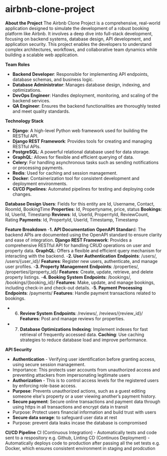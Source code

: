 # airbnb-clone-project
**About the Project**
The Airbnb Clone Project is a comprehensive, real-world application designed to simulate the development of a robust booking platform like Airbnb. It involves a deep dive into full-stack development, focusing on backend systems, database design, API development, and application security. This project enables the developers to understand complex architectures, workflows, and collaborative team dynamics while building a scalable web application.

**Team Roles**
- **Backend Developer**: Responsible for implementing API endpoints, database schemas, and business logic.
- **Database Administrator**: Manages database design, indexing, and optimizations.
- **DevOps Engineer**: Handles deployment, monitoring, and scaling of the backend services.
- **QA Engineer**: Ensures the backend functionalities are thoroughly tested and meet quality standards.

**Technology Stack**
- **Django**: A high-level Python web framework used for building the RESTful API.
- **Django REST Framework**: Provides tools for creating and managing RESTful APIs.
- **PostgreSQL**: A powerful relational database used for data storage.
- **GraphQL**: Allows for flexible and efficient querying of data.
- **Celery**: For handling asynchronous tasks such as sending notifications or processing payments.
- **Redis**: Used for caching and session management.
- **Docker**: Containerization tool for consistent development and deployment environments.
- **CI/CD Pipelines**: Automated pipelines for testing and deploying code changes.

**Database Design**
**Users**: Fields for this entity are Id, Username, Contact, RoomId, BookingTime
**Properties**: Id, Propertyname, price, status
**Bookings**: Id, UserId, Timestamp
**Reviews**: Id, UserId, ProperrtyId, ReviewCount, Rating
**Payments**: Id, PropertyId, UserId, Timestamp, Timestamp

**Feature Breakdown**
-**1. API Documentation**
**OpenAPI Standar**d: The backend APIs are documented using the OpenAPI standard to ensure clarity and ease of integration.
**Django REST Framework**: Provides a comprehensive RESTful API for handling CRUD operations on user and property data.
**GraphQL**: Offers a flexible and efficient query mechanism for interacting with the backend.
-**2. User Authentication**
**Endpoints**: /users/, /users/{user_id}/
**Features**: Register new users, authenticate, and manage user profiles.
-**3. Property Management**
**Endpoints**: /properties/, /properties/{property_id}/
**Features**: Create, update, retrieve, and delete property listings.
-**4. Booking System**
**Endpoints**: /bookings/, /bookings/{booking_id}/
**Features**: Make, update, and manage bookings, including check-in and check-out details.
-**5. Payment Processing**
**Endpoints**: /payments/
**Features**: Handle payment transactions related to bookings.
- 6. **Review System**
**Endpoints**: /reviews/, /reviews/{review_id}/
**Features**: Post and manage reviews for properties.
- 7. **Database Optimizations**
**Indexing**: Implement indexes for fast retrieval of frequently accessed data.
**Caching**: Use caching strategies to reduce database load and improve performance.

**API Security**
- **Authentication** - Verifying user identification before granting access, using secure session management. 
- Importance: This protects user accounts from unauthorized access and preventing attackers from impersonating legitimate users
- **Authorization** - This is to control access levels for the registered users by enforcing role-base access.
- **Purpose**: Prevents unauthorized actions, such as a guest editing someone else's property or a user viewing another’s payment history.
- **Secure payment**: Secure online transactions and payment data through using https in all transactions and encrypt data in transit
- Purpose: Protect users financial information and build trust with users
- **Secure  data sorage**: to safeguard user data at rest
- Purpose: prevent data leaks incase the database is compromised

**CI/CD Pipeline**
CI (Continuous Integration) - Automatically tests  and code sent to a respository e.g. Github, Linting
CD (Continuos Deployment) - Automatically deploys code to production after passing all the set tests e.g. Docker, which ensures consistent environment in staging and prodcution

